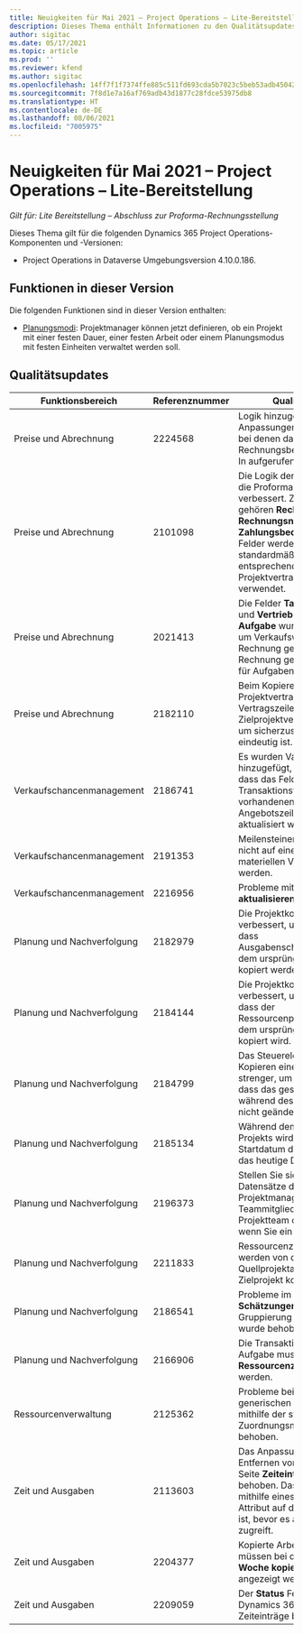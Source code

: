 ```yaml
---
title: Neuigkeiten für Mai 2021 – Project Operations – Lite-Bereitstellung
description: Dieses Thema enthält Informationen zu den Qualitätsupdates, die in der Version von Project Operations – Lite-Bereitstellung vom Mai 2021 verfügbar sind.
author: sigitac
ms.date: 05/17/2021
ms.topic: article
ms.prod: ''
ms.reviewer: kfend
ms.author: sigitac
ms.openlocfilehash: 14ff7f1f7374ffe885c511fd693cda5b7023c5beb53adb45042ddda1e932c93d
ms.sourcegitcommit: 7f8d1e7a16af769adb43d1877c28fdce53975db8
ms.translationtype: HT
ms.contentlocale: de-DE
ms.lasthandoff: 08/06/2021
ms.locfileid: "7005975"
---
```

# <a name="whats-new-may-2021---project-operations-lite-deployment"></a>Neuigkeiten für Mai 2021 – Project Operations – Lite-Bereitstellung

_Gilt für: Lite Bereitstellung – Abschluss zur Proforma-Rechnungsstellung_

Dieses Thema gilt für die folgenden Dynamics 365 Project Operations-Komponenten und -Versionen:

   - Project Operations in Dataverse Umgebungsversion 4.10.0.186.

## <a name="features-included-in-this-release"></a>Funktionen in dieser Version

Die folgenden Funktionen sind in dieser Version enthalten:

- [Planungsmodi](../../project-management/scheduling-modes.md): Projektmanager können jetzt definieren, ob ein Projekt mit einer festen Dauer, einer festen Arbeit oder einem Planungsmodus mit festen Einheiten verwaltet werden soll.

## <a name="quality-updates"></a>Qualitätsupdates

| **Funktionsbereich** | **Referenznummer** | **Qualitätsupdate** |
| --- | --- | --- |
| Preise und Abrechnung | 2224568 | Logik hinzugefügt, um Anpassungen zu ermöglichen, bei denen das Rechnungsbestätigungs-Plug-In aufgerufen wird. |
| Preise und Abrechnung | 2101098 | Die Logik der Standardfelder für die Proforma-Rechnung wurde verbessert. Zu diesen Feldern gehören **Rechnungsanschrift**, **Rechnungsname** und **Zahlungsbedingungen**. Die Felder werden jetzt standardmäßig aus dem entsprechenden Projektvertragskundendatensatz verwendet. |
| Preise und Abrechnung | 2021413 | Die Felder **Tatsächliche Kosten** und **Vertrieb** in der Entität **Aufgabe** wurden aktualisiert, um Verkaufswerte aus nicht in Rechnung gestellten und in Rechnung gestellten Ausgaben für Aufgaben einzubeziehen. |
| Preise und Abrechnung | 2182110 | Beim Kopieren eines Projektvertrags wird die Vertragszeilen-ID im Zielprojektvertrag neu generiert, um sicherzustellen, dass sie eindeutig ist. |
| Verkaufschancenmanagement | 2186741 | Es wurden Validierungen hinzugefügt, um sicherzustellen, dass das Feld **Ursprung** und Transaktionstyp nicht auf vorhandenen Angebotszeilendetails aktualisiert werden kann. |
| Verkaufschancenmanagement | 2191353 | Meilensteinerstellung dürfen nicht auf einer zeitlichen und materiellen Vertragszeile erstellt werden. |
| Verkaufschancenmanagement | 2216956 | Probleme mit **Preise aktualisieren** behoben. |
| Planung und Nachverfolgung | 2182979 | Die Projektkopierfunktion wurde verbessert, um sicherzustellen, dass Ausgabenschätzungszeilen aus dem ursprünglichen Projekt kopiert werden. |
| Planung und Nachverfolgung | 2184144 | Die Projektkopierfunktion wurde verbessert, um sicherzustellen, dass der Ressourcenpositionsname aus dem ursprünglichen Projekt kopiert wird. |
| Planung und Nachverfolgung | 2184799 | Das Steuerelement beim Kopieren eines Projekts ist nun strenger, um sicherzustellen, dass das geschätzte Startdatum während des Kopiervorgangs nicht geändert werden kann. |
| Planung und Nachverfolgung | 2185134 | Während dem Kopieren eines Projekts wird das geschätzte Startdatum des Zielprojekts auf das heutige Datum festgelegt. |
| Planung und Nachverfolgung | 2196373 | Stellen Sie sicher, dass die Datensätze des Projektmanagers und der Teammitglieder nicht im Projektteam dupliziert werden, wenn Sie ein Projekt kopieren. |
| Planung und Nachverfolgung | 2211833 | Ressourcenzuweisungen werden von der Quellprojektaufgabe in das Zielprojekt kopiert. |
| Planung und Nachverfolgung | 2186541 | Probleme im Raster **Schätzungen** bei der Gruppierung nach **Ressourcen** wurde behoben. |
| Planung und Nachverfolgung | 2166906 | Die Transaktionskategorie einer Aufgabe muss in die Entität **Ressourcenzuweisung** kopiert werden. |
| Ressourcenverwaltung | 2125362 | Probleme beim Erstellen eines generischen Teammitglieds mithilfe der stundenbasierten Zuordnungsmethode wurde behoben. |
| Zeit und Ausgaben | 2113603 | Das Anpassungsproblem beim Entfernen von Attributen von der Seite **Zeiteintrag** wurde behoben. Das System prüft nun mithilfe eines Skripts, ob das Attribut auf der Seite vorhanden ist, bevor es auf das Attribut zugreift. |
| Zeit und Ausgaben | 2204377 | Kopierte Arbeitszeittabellen müssen bei der Auswahl von **Woche kopieren** automatisch angezeigt werden. |
| Zeit und Ausgaben | 2209059 | Der **Status** Feld kann für Dynamics 365 Field Service-Zeiteinträge bearbeitet werden. |
